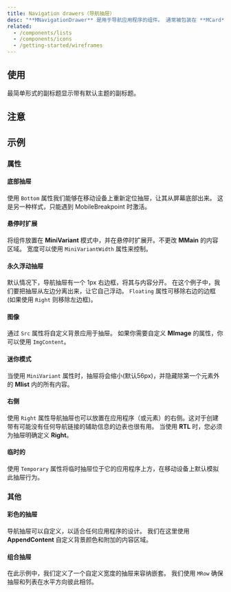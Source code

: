 ```yaml
---
title: Navigation drawers（导航抽屉）
desc: "**MNavigationDrawer** 是用于导航应用程序的组件。 通常被包装在 **MCard** 元素中使用。"
related:
  - /components/lists
  - /components/icons
  - /getting-started/wireframes
---
```


## 使用

最简单形式的副标题显示带有默认主题的副标题。

<navigation-drawers-usage></navigation-drawers-usage>

## 注意

<app-alerts type="error" content="如果使用启用了 **App** 属性的 **MNavigationDrawer**，则不需要像示例中那样使用 `Absolute` 属性。"></app-alerts>

<app-alerts type="info" content="`ExtensionOnHover` 参数不会改变**MMain**的内容区域。 要使内容区域响应`ExtensionOnHover`，请绑定`OnMiniVariantUpdate` 到数据。"></app-alerts>

## 示例

### 属性

#### 底部抽屉

使用 `Bottom` 属性我们能够在移动设备上重新定位抽屉，让其从屏幕底部出来。 这是另一种样式，只能遇到 MobileBreakpoint 时激活。

<masa-example file="Examples.components.navigation_drawers.Bottom"></masa-example>

#### 悬停时扩展

将组件放置在 **MiniVariant** 模式中，并在悬停时扩展开。不更改 **MMain** 的内容区域。 宽度可以使用 `MiniVariantWidth` 属性来控制。

<masa-example file="Examples.components.navigation_drawers.ExpandOnHover"></masa-example>

#### 永久浮动抽屉

默认情况下，导航抽屉有一个 1px 右边框，将其与内容分开。 在这个例子中，我们要把抽屉从左边分离出来，让它自己浮动。 `Floating` 属性可移除右边的边框(如果使用 `Right` 则移除左边框)。

<masa-example file="Examples.components.navigation_drawers.Floating"></masa-example>

#### 图像

通过 `Src` 属性将自定义背景应用于抽屉。 如果你需要自定义 **MImage** 的属性，你可以使用 `ImgContent`。

<masa-example file="Examples.components.navigation_drawers.Image"></masa-example>

#### 迷你模式

当使用 `MiniVariant` 属性时，抽屉将会缩小(默认56px)，并隐藏除第一个元素外的 **Mlist** 内的所有内容。

<masa-example file="Examples.components.navigation_drawers.Mini"></masa-example>

#### 右侧

使用 `Right` 属性导航抽屉也可以放置在应用程序（或元素）的右侧。这对于创建带有可能没有任何导航链接的辅助信息的边表也很有用。 当使用 **RTL** 时，您必须为抽屉明确定义 **Right**。

<masa-example file="Examples.components.navigation_drawers.Right"></masa-example>

#### 临时的

使用 `Temporary` 属性将临时抽屉位于它的应用程序上方，在移动设备上默认模拟此抽屉行为。

<masa-example file="Examples.components.navigation_drawers.Temporary"></masa-example>

### 其他

#### 彩色的抽屉

导航抽屉可以自定义，以适合任何应用程序的设计。 我们在这里使用 **AppendContent** 自定义背景颜色和附加的内容区域。

<masa-example file="Examples.components.navigation_drawers.Color"></masa-example>

#### 组合抽屉

在此示例中，我们定义了一个自定义宽度的抽屉来容纳嵌套。 我们使用 `MRow` 确保抽屉和列表在水平方向彼此相邻。

<masa-example file="Examples.components.navigation_drawers.Constitute"></masa-example>
